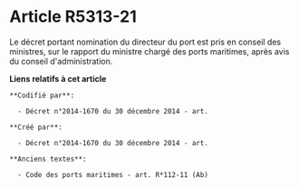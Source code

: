 # Article R5313-21

Le décret portant nomination du directeur du port est pris en conseil des ministres, sur le rapport du ministre chargé des
ports maritimes, après avis du conseil d'administration.

**Liens relatifs à cet article**

	**Codifié par**:

	  - Décret n°2014-1670 du 30 décembre 2014 - art.

	**Créé par**:

	  - Décret n°2014-1670 du 30 décembre 2014 - art.

	**Anciens textes**:

	  - Code des ports maritimes - art. R*112-11 (Ab)
